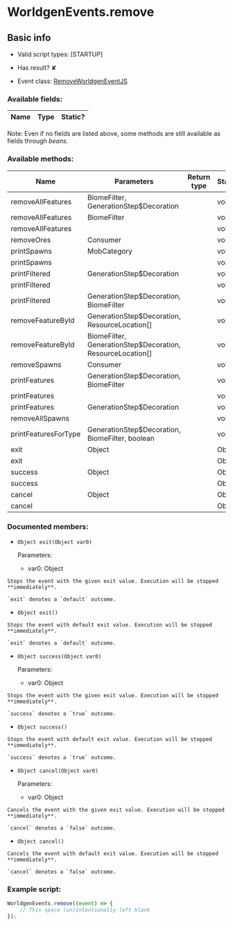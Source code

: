 # WorldgenEvents.remove

## Basic info

- Valid script types: [STARTUP]

- Has result? ✘

- Event class: [RemoveWorldgenEventJS](https://github.com/KubeJS-Mods/KubeJS/tree/2001/common/src/main/java/dev/latvian/mods/kubejs/level/gen/RemoveWorldgenEventJS.java)

### Available fields:

| Name | Type | Static? |
| ---- | ---- | ------- |

Note: Even if no fields are listed above, some methods are still available as fields through *beans*.

### Available methods:

| Name | Parameters | Return type | Static? |
| ---- | ---------- | ----------- | ------- |
| removeAllFeatures | BiomeFilter, GenerationStep$Decoration |  | void | ✘ |
| removeAllFeatures | BiomeFilter |  | void | ✘ |
| removeAllFeatures |  |  | void | ✘ |
| removeOres | Consumer<RemoveOresProperties> |  | void | ✘ |
| printSpawns | MobCategory |  | void | ✘ |
| printSpawns |  |  | void | ✘ |
| printFiltered | GenerationStep$Decoration |  | void | ✘ |
| printFiltered |  |  | void | ✘ |
| printFiltered | GenerationStep$Decoration, BiomeFilter |  | void | ✘ |
| removeFeatureById | GenerationStep$Decoration, ResourceLocation[] |  | void | ✘ |
| removeFeatureById | BiomeFilter, GenerationStep$Decoration, ResourceLocation[] |  | void | ✘ |
| removeSpawns | Consumer<RemoveSpawnsProperties> |  | void | ✘ |
| printFeatures | GenerationStep$Decoration, BiomeFilter |  | void | ✘ |
| printFeatures |  |  | void | ✘ |
| printFeatures | GenerationStep$Decoration |  | void | ✘ |
| removeAllSpawns |  |  | void | ✘ |
| printFeaturesForType | GenerationStep$Decoration, BiomeFilter, boolean |  | void | ✘ |
| exit | Object |  | Object | ✘ |
| exit |  |  | Object | ✘ |
| success | Object |  | Object | ✘ |
| success |  |  | Object | ✘ |
| cancel | Object |  | Object | ✘ |
| cancel |  |  | Object | ✘ |


### Documented members:

- `Object exit(Object var0)`

  Parameters:
  - var0: Object

```
Stops the event with the given exit value. Execution will be stopped **immediately**.

`exit` denotes a `default` outcome.
```

- `Object exit()`
```
Stops the event with default exit value. Execution will be stopped **immediately**.

`exit` denotes a `default` outcome.
```

- `Object success(Object var0)`

  Parameters:
  - var0: Object

```
Stops the event with the given exit value. Execution will be stopped **immediately**.

`success` denotes a `true` outcome.
```

- `Object success()`
```
Stops the event with default exit value. Execution will be stopped **immediately**.

`success` denotes a `true` outcome.
```

- `Object cancel(Object var0)`

  Parameters:
  - var0: Object

```
Cancels the event with the given exit value. Execution will be stopped **immediately**.

`cancel` denotes a `false` outcome.
```

- `Object cancel()`
```
Cancels the event with default exit value. Execution will be stopped **immediately**.

`cancel` denotes a `false` outcome.
```



### Example script:

```js
WorldgenEvents.remove((event) => {
	// This space (un)intentionally left blank
});
```


